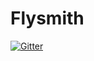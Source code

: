 # Flysmith

[![Gitter](https://badges.gitter.im/Join%20Chat.svg)](https://gitter.im/cogloch/Flysmith?utm_source=badge&utm_medium=badge&utm_campaign=pr-badge&utm_content=badge)